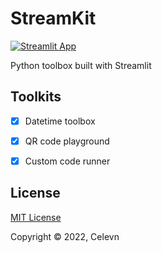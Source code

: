 # StreamKit

[![Streamlit App](https://static.streamlit.io/badges/streamlit_badge_black_white.svg)](https://share.streamlit.io/celevn/streamkit/main/home.py)

Python toolbox built with Streamlit


## Toolkits

- [x] Datetime toolbox
- [x] QR code playground
- [x] Custom code runner


## License

[MIT License](https://github.com/celevn/streamkit/blob/main/LICENSE)

Copyright © 2022, Celevn